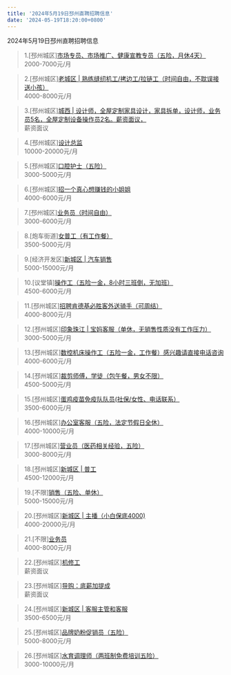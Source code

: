 ```yaml
---
title: '2024年5月19日邳州直聘招聘信息'
date: '2024-05-19T18:20:00+0800'
---
```

2024年5月19日邳州直聘招聘信息
<!--more-->
>1.[邳州城区][市场专员、市场推广、健康宣教专员（五险，月休4天）](https://www.pizhouzhipin.com/job/31033)<br>
>2000-7000元/月

>2.[邳州城区][老城区 | 熟练缝纫机工/拷边工/拉链工（时间自由，不耽误接送小孩）](https://www.pizhouzhipin.com/job/34925)<br>
>4000-8000元/月

>3.[邳州城区][城西 | 设计师，全屋定制家具设计，家具拆单，设计师，业务员5名，全屋定制设备操作员2名。薪资面议，](https://www.pizhouzhipin.com/job/35456)<br>
>薪资面议

>4.[邳州城区][设计总监](https://www.pizhouzhipin.com/job/34615)<br>
>10000-20000元/月

>5.[邳州城区][口腔护士（五险）](https://www.pizhouzhipin.com/job/28878)<br>
>3000-5000元/月

>6.[邳州城区][招一个真心想赚钱的小姐姐](https://www.pizhouzhipin.com/job/33135)<br>
>4000-6000元/月

>7.[邳州城区][业务员（时间自由）](https://www.pizhouzhipin.com/job/19026)<br>
>3000-6000元/月

>8.[炮车街道][女普工（有工作餐）](https://www.pizhouzhipin.com/job/25943)<br>
>3500-5000元/月

>9.[经济开发区][新城区 | 汽车销售](https://www.pizhouzhipin.com/job/35070)<br>
>5000-15000元/月

>10.[议堂镇][操作工（五险一金，8小时三班倒，无加班）](https://www.pizhouzhipin.com/job/33221)<br>
>4500-6000元/月

>11.[邳州城区][招聘肯德基必胜客外送骑手（可周结）](https://www.pizhouzhipin.com/job/32572)<br>
>4000-8000元/月

>12.[邳州城区][印象珠江 | 宝妈客服（单休，无销售性质没有工作压力）](https://www.pizhouzhipin.com/job/35051)<br>
>3000-5000元/月

>13.[邳州城区][数控机床操作工（五险一金，工作餐）感兴趣请直接电话咨询](https://www.pizhouzhipin.com/job/27221)<br>
>4000-6000元/月

>14.[邳州城区][裁剪师傅，学徒（包午餐，男女不限）](https://www.pizhouzhipin.com/job/33606)<br>
>4500-5000元/月

>15.[邳州城区][蛋鸡疫苗免疫队队员(社保/女性、电话联系）](https://www.pizhouzhipin.com/job/15350)<br>
>3500-6000元/月

>16.[邳州城区][办公室客服（五险，法定节假日全休）](https://www.pizhouzhipin.com/job/30881)<br>
>4000-10000元/月

>17.[邳州城区][营业员（医药相关经验，五险）](https://www.pizhouzhipin.com/job/8040)<br>
>3000-8000元/月

>18.[邳州城区][新城区 | 普工](https://www.pizhouzhipin.com/job/35469)<br>
>4500-12000元/月

>19.[不限][销售（五险、单休）](https://www.pizhouzhipin.com/job/25237)<br>
>5000-15000元/月

>20.[邳州城区][新城区 | 主播（小白保底4000)](https://www.pizhouzhipin.com/job/35072)<br>
>4000-20000元/月

>21.[不限][业务员](https://www.pizhouzhipin.com/job/1278)<br>
>4000-8000元/月

>22.[邳州城区][机修工](https://www.pizhouzhipin.com/job/12073)<br>
>薪资面议

>23.[邳州城区][导购：底薪加提成](https://www.pizhouzhipin.com/job/35165)<br>
>薪资面议

>24.[邳州城区][新城区 | 客服主管和客服](https://www.pizhouzhipin.com/job/35433)<br>
>3500-6500元/月

>25.[邳州城区][品牌奶粉促销员（五险）](https://www.pizhouzhipin.com/job/18610)<br>
>5000-8000元/月

>26.[邳州城区][水育调理师（两班制免费培训五险）](https://www.pizhouzhipin.com/job/7647)<br>
>3000-10000元/月

